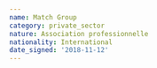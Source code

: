 ```yaml
---
name: Match Group
category: private_sector
nature: Association professionnelle 
nationality: International
date_signed: '2018-11-12'
---
```

    